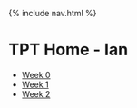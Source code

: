 {% include nav.html %}

# TPT Home - Ian

- [Week 0](testprep/week0)
- [Week 1](testprep/week1)
- [Week 2](testprep/week2)

